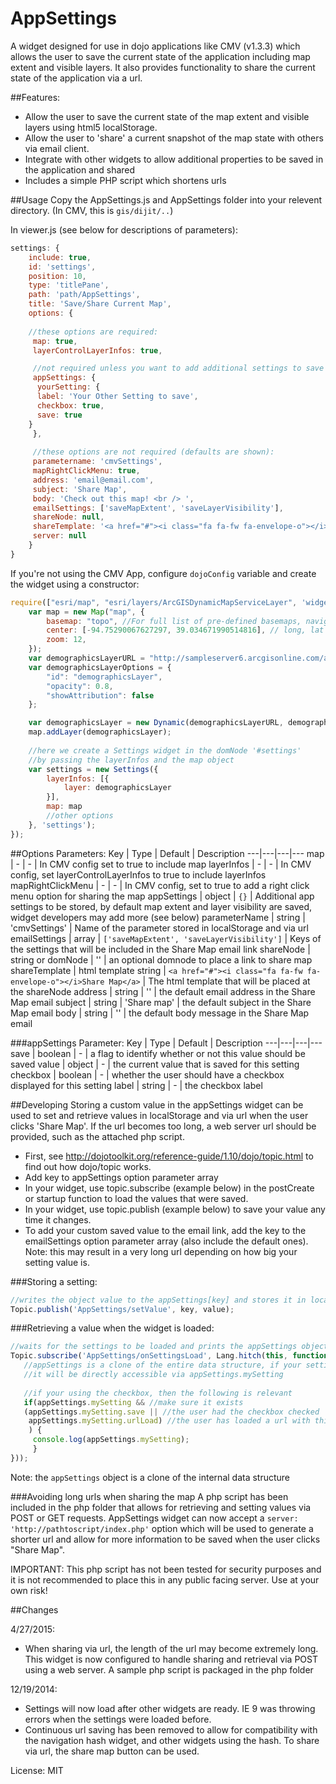 AppSettings
===============

A widget designed for use in dojo applications like CMV (v1.3.3) which allows the user to save the current 
state of the application including map extent and visible layers. It also provides functionality to share the 
current state of the application via a url. 

##Features:
- Allow the user to save the current state of the map extent and visible layers
using html5 localStorage. 
- Allow the user to 'share' a current snapshot of the map state with others via email client.
- Integrate with other widgets to allow additional properties to be saved in the
application and shared
- Includes a simple PHP script which shortens urls

##Usage 
Copy the AppSettings.js and AppSettings folder into your relevent directory. (In CMV, this is `gis/dijit/..`)

In viewer.js (see below for descriptions of parameters): 
```javascript      
settings: {
    include: true,
    id: 'settings',
    position: 10,
    type: 'titlePane',
    path: 'path/AppSettings',
    title: 'Save/Share Current Map',
    options: {
    
    //these options are required:
     map: true,
     layerControlLayerInfos: true,

     //not required unless you want to add additional settings to save
     appSettings: {
      yourSetting: {
	  label: 'Your Other Setting to save',
	  checkbox: true,
	  save: true
	}
     },
     
     //these options are not required (defaults are shown): 
     parametername: 'cmvSettings',
     mapRightClickMenu: true,
     address: 'email@email.com',
     subject: 'Share Map',
     body: 'Check out this map! <br /> ',
     emailSettings: ['saveMapExtent', 'saveLayerVisibility'],
     shareNode: null,
     shareTemplate: '<a href="#"><i class="fa fa-fw fa-envelope-o"></i>Share Map</a>',
     server: null
    }
}
```

If you're not using the CMV App, configure `dojoConfig` variable and create the widget using a constructor: 
```JavaScript
require(["esri/map", "esri/layers/ArcGISDynamicMapServiceLayer", 'widgets/AppSettings', "dojo/domReady!"], function (Map, Dynamic, Settings) {
    var map = new Map("map", {
        basemap: "topo", //For full list of pre-defined basemaps, navigate to http://arcg.is/1JVo6Wd
        center: [-94.75290067627297, 39.034671990514816], // long, lat
        zoom: 12,
    });
    var demographicsLayerURL = "http://sampleserver6.arcgisonline.com/arcgis/rest/services/Census/MapServer";
    var demographicsLayerOptions = {
        "id": "demographicsLayer",
        "opacity": 0.8,
        "showAttribution": false
    };

    var demographicsLayer = new Dynamic(demographicsLayerURL, demographicsLayerOptions);
    map.addLayer(demographicsLayer);
    
    //here we create a Settings widget in the domNode '#settings' 
    //by passing the layerInfos and the map object
    var settings = new Settings({
        layerInfos: [{
            layer: demographicsLayer
        }],
        map: map
        //other options
    }, 'settings');
});
```


##Options Parameters:
Key | Type | Default | Description
---|---|---|---
map | - | - | In CMV config set to true to include map
layerInfos | - | - | In CMV config, set layerControlLayerInfos to true to include layerInfos
mapRightClickMenu | - | - | In CMV config, set to true to add a right click menu option for sharing the map
appSettings | object | `{}` | Additional app settings to be stored, by default map extent and layer visibility are saved, widget developers may add more (see below)
parameterName | string | 'cmvSettings' | Name of the parameter stored in localStorage and via url
emailSettings | array | `['saveMapExtent', 'saveLayerVisibility']` | Keys of the settings that will be included in the Share Map email link
shareNode | string or domNode | '' | an optional domnode to place a link to share map
shareTemplate | html template string | `<a href="#"><i class="fa fa-fw fa-envelope-o"></i>Share Map</a>` | The html template that will be placed at the shareNode
address | string | '' | the default email address in the Share Map email
subject | string | 'Share map' | the default subject in the Share Map email
body | string | '' | the default body message in the Share Map email

###appSettings Parameter:
Key | Type | Default | Description
---|---|---|---
save | boolean | - | a flag to identify whether or not this value should be saved
value | object | - | the current value that is saved for this setting
checkbox | boolean | - | whether the user should have a checkbox displayed for this setting
label | string | - | the checkbox label

##Developing
Storing a custom value in the appSettings widget can be used to set and retrieve 
values in localStorage and via url when the user clicks 'Share Map'. If the url becomes
too long, a web server url should be provided, such as the attached php script.

- First, see http://dojotoolkit.org/reference-guide/1.10/dojo/topic.html to find out how dojo/topic works.
- Add key to appSettings option parameter array
- In your widget, use topic.subscribe (example below) in the postCreate or startup function to load the values that were saved.
- In your widget, use topic.publish (example below) to save your value any time it changes.
- To add your custom saved value to the email link, add the key to the emailSettings option parameter array (also include the default ones). Note: this may result in a very long url depending on how big your setting value is.

###Storing a setting:
```javascript
//writes the object value to the appSettings[key] and stores it in localStorage
Topic.publish('AppSettings/setValue', key, value);
```

###Retrieving a value when the widget is loaded:
```javascript
//waits for the settings to be loaded and prints the appSettings object
Topic.subscribe('AppSettings/onSettingsLoad', Lang.hitch(this, function (appSettings) {
   //appSettings is a clone of the entire data structure, if your setting is saved
   //it will be directly accessible via appSettings.mySetting
   
   //if your using the checkbox, then the following is relevant
   if(appSettings.mySetting && //make sure it exists
   (appSettings.mySetting.save || //the user had the checkbox checked
    appSettings.mySetting.urlLoad) //the user has loaded a url with this setting in it
    ) {
     console.log(appSettings.mySetting);
     }
}));
```
Note: the `appSettings` object is a clone of the internal data structure

###Avoiding long urls when sharing the map
A php script has been included in the php folder that allows for retrieving and setting
values via POST or GET requests. AppSettings widget can now accept a `server: 'http://pathtoscript/index.php'`
option which will be used to generate a shorter url and allow for more information
to be saved when the user clicks "Share Map". 

IMPORTANT: This php script has not been tested for security purposes and it is 
not recommended to place this in any public facing server. Use at your own risk!

##Changes

4/27/2015:
* When sharing via url, the length of the url may become extremely long. This widget
is now configured to handle sharing and retrieval via POST using a web server. A 
sample php script is packaged in the php folder

12/19/2014: 
* Settings will now load after other widgets are ready. IE 9 was throwing errors when the settings were loaded before.
* Continuous url saving has been removed to allow for compatibility with the navigation hash widget, and other widgets using the hash. To share via url, the share map button can be used.

License: MIT
